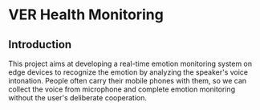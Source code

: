 # VER Health Monitoring


## Introduction

This project aims at developing a real-time emotion monitoring system on edge devices to recognize the emotion by analyzing the speaker's voice intonation.
People often carry their mobile phones with them, so we can collect the voice from microphone and complete emotion monitoring without the user's deliberate cooperation.
